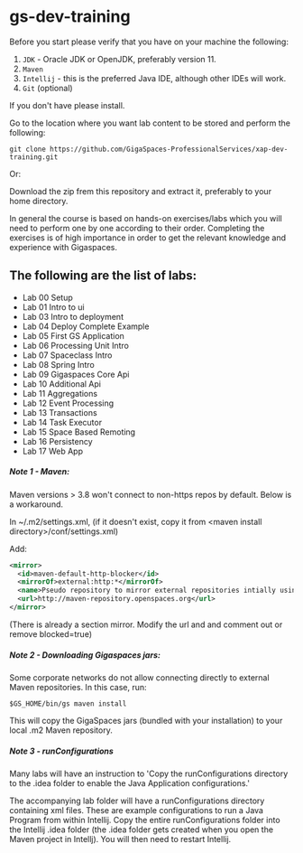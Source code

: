 # gs-dev-training

Before you start please verify that you have on your machine the following:

1. `JDK` - Oracle JDK or OpenJDK, preferably version 11.
1. `Maven`
1. `Intellij` - this is the preferred Java IDE, although other IDEs will work.
1. `Git` (optional)

If you don't have please install.

Go to the location where you want lab content to be stored and perform the following:

`git clone https://github.com/GigaSpaces-ProfessionalServices/xap-dev-training.git`

Or:

Download the zip frem this repository and extract it, preferably to your home directory.

In general the course is based on hands-on exercises/labs which you will need to perform one by one according to their order. Completing the exercises is of high importance in order to get the relevant knowledge and experience with Gigaspaces.
 
## The following are the list of labs:

 * Lab 00 Setup
 * Lab 01 Intro to ui
 * Lab 03 Intro to deployment
 * Lab 04 Deploy Complete Example
 * Lab 05 First GS Application
 * Lab 06 Processing Unit Intro
 * Lab 07 Spaceclass Intro
 * Lab 08 Spring Intro
 * Lab 09 Gigaspaces Core Api
 * Lab 10 Additional Api
 * Lab 11 Aggregations
 * Lab 12 Event Processing
 * Lab 13 Transactions
 * Lab 14 Task Executor
 * Lab 15 Space Based Remoting
 * Lab 16 Persistency
 * Lab 17 Web App

##### Note 1 - Maven:

Maven versions &gt; 3.8 won't connect to non-https repos by default. Below is a workaround.

In ~/.m2/settings.xml, (if it doesn't exist, copy it from &lt;maven install directory&gt;/conf/settings.xml)

Add:
```xml
<mirror>
  <id>maven-default-http-blocker</id>
  <mirrorOf>external:http:*</mirrorOf>
  <name>Pseudo repository to mirror external repositories intially using HTTP.</name>
  <url>http://maven-repository.openspaces.org</url>
</mirror>
```
(There is already a section mirror. Modify the url and and comment out or remove blocked=true)

##### Note 2 - Downloading Gigaspaces jars:

Some corporate networks do not allow connecting directly to external Maven repositories. In this case, run:

`$GS_HOME/bin/gs maven install`

This will copy the GigaSpaces jars (bundled with your installation) to your local .m2 Maven repository.

##### Note 3 - runConfigurations

Many labs will have an instruction to 'Copy the runConfigurations directory to the .idea folder to enable the Java Application configurations.'

The accompanying lab folder will have a runConfigurations directory containing xml files. These are example configurations to run a Java Program from within Intellij. Copy the entire runConfigurations folder into the Intellij .idea folder (the .idea folder gets created when you open the Maven project in Intellj). You will then need to restart Intellij. 
